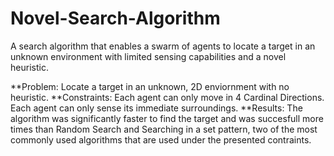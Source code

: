 # Novel-Search-Algorithm
A search algorithm that enables a swarm of agents to locate a target in an unknown environment with limited sensing capabilities and a novel heuristic.

**Problem: 
Locate a target in an unknown, 2D enviornment with no heuristic.
**Constraints: 
Each agent can only move in 4 Cardinal Directions. Each agent can only sense its immediate surroundings. 
**Results:
The algorithm was significantly faster to find the target and was succesfull more times than Random Search and Searching in a set pattern, two of the most commonly used algorithms that are used under the presented contraints. 

